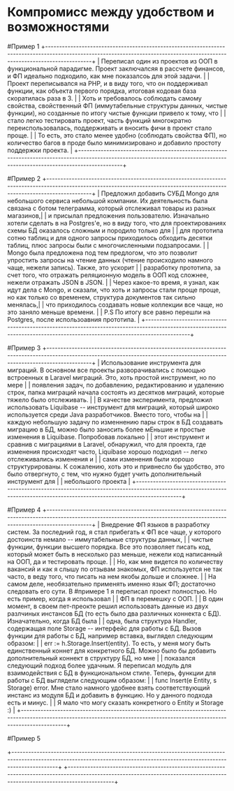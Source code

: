 # Компромисс между удобством и возможностями

#Пример 1
+----------------------------------------------------------------------------------------------------------------------------------------------------------------------------+
|    Переписал один из проектов из ООП в функциональной парадигме. Проект заключалсяя в рассчете финансов, и ФП идеально подходило, как мне показалсоь для этой задачи.      |
| Проект переписывался на PHP, и в виду того, что он поддерживал функции, как объекта первого порядка, итоговая кодовая база скоратилась раза в 3.                           |
| Хоть и требовалось соблюдать самому свойства, свойственный ФП (иммутабельные структуры данных, чистые функции), но созданные по итогу чистые функции привело к тому, что   |
| стало легко тестировать проект, часть функций многократно переиспользовалась, поддерживать и вносить фичи в проект стало проще.                                            |
| То есть, это стало менее удобно (соблюдать свойства ФП), но количество багов в проде было минимизировано и добавило простоту поддержки проекта.                            |
+----------------------------------------------------------------------------------------------------------------------------------------------------------------------------+

#Пример 2
+----------------------------------------------------------------------------------------------------------------------------------------------------------------------------+
|    Предложил добавить СУБД Mongo для небольшого сервиса небольшой компании. Их деятельность была связана с ботом телеграмма, который отслеживал товары из разных магазинов,|
| и присылал предложения пользователю. Изначально хотели сделать в на Postgres'e, но в виду того, что для проектированиях схемы БД оказалось сложным и породило только для   |
| для прототипа сотню таблиц и для одного запросы приходилось обходить десятки таблиц, плюс запросы были с многочисленными подзапросами.                                     |
|    Mongo была предложена под тем предлогом, что это позволит упростить запросы на чтение данных (чтение происходило намного чаще, нежели запись). Также, это ускорит       |
| разработку прототипа, за счет того, что отражать реляционную модель в ООП код сложнее, нежели отражать JSON в JSON.                                                        | 
| Через какое-то время, я узнал, как идут дела с Mongo, и сказали, что хоть и запросы стали проще проще, но как только со временем, структура документов так сильно менялась,|
| что приходилось создавать новые коллекции все чаще, но это заняло меньше времени.                                                                                          |
| P.S По итогу все равно перешли на Postgres, после использоавния прототипа.                                                                                                 |
+----------------------------------------------------------------------------------------------------------------------------------------------------------------------------+

#Пример 3
+----------------------------------------------------------------------------------------------------------------------------------------------------------------------------+
|    Использование инструмента для миграций. В основном все проекты разворачивались с помощью встроенных в Laravel миграций. Это, хоть простой инструмент, но по мере        |
| появления задач, по добавлению, редактированию и удалению строк, папка миграций начала состоять из десятков миграций, которые тяжело было отслеживать.                     |
|    В качестве эксперимента, предложил использовать Liquibase -- инструмент для миграций, который широко используется среди Java разработчиков. Вместо того, чтобы на       |
| каждую небольшую задачу по изменнению пары строк в БД создавать миграцию в БД, можно было заносить более мЕньшие и простые изменения в Liquibase. Попробовав локально      |
| этот инструмент и сравнив с миграциями в Laravel, обнаружил, что для проекта, где изменения происходят часто, Liquibase хорошо подходил -- легко отслеживались изменения и |
| сами изменения были хорошо структурированы. К сожалению, хоть это и привнесло бы удобство, это было отвергнуто, с тем, что нужно будет учить дополнительный инструмент для |
| небольшого проекта                                                                                                                                                         |
+----------------------------------------------------------------------------------------------------------------------------------------------------------------------------+


#Пример 4
+----------------------------------------------------------------------------------------------------------------------------------------------------------------------------+
|    Внедрение ФП языков в разработку систем. За последний год, я стал прибегать к ФП все чаще, у которого достоинств немало -- иммутабельные структуры данных,              | 
| чистые функции, функции высшего порядка. Все это позволяет писать код, который может быть в несколько раз меньше, нежели код написанный на ООП, да и тестировать проще.    |
| Но, как мне видется по количеству вакансий и как я слышу по отзывам знакомых, ФП используется не так часто, в веду того, что писать на нем якобы дольше и сложнее.         |
|    На самом деле, необязательно применять именно язык ФП; достаточно следовать его сути. В #примере 1 я переписал проект полностью. Но есть пример, когда я использовал    |
| ФП в перемешку с ООП.                                                                                                                                                      |
|    В один момент, в своем пет-преокте решил использовать данные из двух разлчиных инстансов БД (то есть было два различных коннекта с БД). Изначательно, когда БД была     |
| одна, была структура Handler, содержащая поле Storage -- интерфейс для работы с БД. Вызов функции для работы с БД, например вставка, выглядел следующим образом:           |
| err := h.Storage.Insert(entity). То есть, у меня могу быть единственный коннет для конкретного БД. Можно было бы добавить дополнительный коннект в структуру БД, но мне    |
| показался следующий подход более удачным. Я переписал модуль для взаимодействия с БД в функциональном стиле. Теперь, функции для работы с БД выглядели следующим образом:  |
| func Insert(e Entity, s Storage) error. Мне стало намного удобнее взять соответствующий инстанс из модуля БД и добавить в функцию. Но у данного подхода есть и минус.      |
| Я мало что могу сказать конкретного о Entity и Storage :)                                                                                                                  |
+----------------------------------------------------------------------------------------------------------------------------------------------------------------------------+

#Пример 5

+----------------------------------------------------------------------------------------------------------------------------------------------------------------------------+
+----------------------------------------------------------------------------------------------------------------------------------------------------------------------------+
